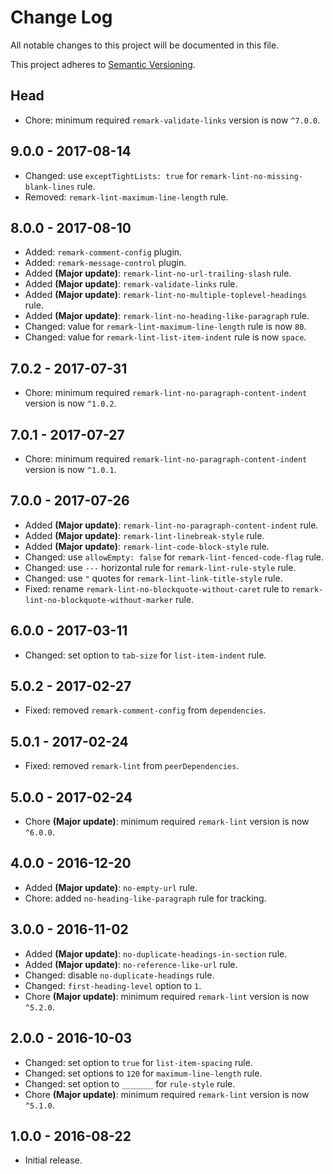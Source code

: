 # Change Log

All notable changes to this project will be documented in this file.

This project adheres to [Semantic Versioning](http://semver.org).

## Head

- Chore: minimum required `remark-validate-links` version  is now `^7.0.0`.

## 9.0.0 - 2017-08-14

- Changed: use `exceptTightLists: true` for `remark-lint-no-missing-blank-lines` rule.
- Removed: `remark-lint-maximum-line-length` rule.

## 8.0.0 - 2017-08-10

- Added: `remark-comment-config` plugin.
- Added: `remark-message-control` plugin.
- Added **(Major update)**: `remark-lint-no-url-trailing-slash` rule.
- Added **(Major update)**: `remark-validate-links` rule.
- Added **(Major update)**: `remark-lint-no-multiple-toplevel-headings` rule.
- Added **(Major update)**: `remark-lint-no-heading-like-paragraph` rule.
- Changed: value for `remark-lint-maximum-line-length` rule is now `80`.
- Changed: value for `remark-lint-list-item-indent` rule is now `space`.

## 7.0.2 - 2017-07-31

- Chore: minimum required `remark-lint-no-paragraph-content-indent` version is now `^1.0.2`.

## 7.0.1 - 2017-07-27

- Chore: minimum required `remark-lint-no-paragraph-content-indent` version is now `^1.0.1`.

## 7.0.0 - 2017-07-26

- Added **(Major update)**: `remark-lint-no-paragraph-content-indent` rule.
- Added **(Major update)**: `remark-lint-linebreak-style` rule.
- Added **(Major update)**: `remark-lint-code-block-style` rule.
- Changed: use `allowEmpty: false` for `remark-lint-fenced-code-flag` rule.
- Changed: use `---` horizontal rule for `remark-lint-rule-style` rule.
- Changed: use `"` quotes for `remark-lint-link-title-style` rule.
- Fixed: rename `remark-lint-no-blockquote-without-caret` rule to `remark-lint-no-blockquote-without-marker` rule.

## 6.0.0 - 2017-03-11

- Changed: set option to `tab-size` for `list-item-indent` rule.

## 5.0.2 - 2017-02-27

- Fixed: removed `remark-comment-config` from `dependencies`.

## 5.0.1 - 2017-02-24

- Fixed: removed `remark-lint` from `peerDependencies`.

## 5.0.0 - 2017-02-24

- Chore **(Major update)**: minimum required `remark-lint` version is now `^6.0.0`.

## 4.0.0 - 2016-12-20

- Added **(Major update)**: `no-empty-url` rule.
- Chore: added `no-heading-like-paragraph` rule for tracking.

## 3.0.0 - 2016-11-02

- Added **(Major update)**: `no-duplicate-headings-in-section` rule.
- Added **(Major update)**: `no-reference-like-url` rule.
- Changed: disable `no-duplicate-headings` rule.
- Changed: `first-heading-level` option to `1`.
- Chore **(Major update)**: minimum required `remark-lint` version is now `^5.2.0`.

## 2.0.0 - 2016-10-03

- Changed: set option to `true` for `list-item-spacing` rule.
- Changed: set options to `120` for `maximum-line-length` rule.
- Changed: set option to `_______` for `rule-style` rule.
- Chore **(Major update)**: minimum required `remark-lint` version is now `^5.1.0`.

## 1.0.0 - 2016-08-22

- Initial release.
